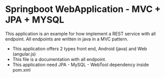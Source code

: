 # Springboot WebApplication - MVC + JPA + MYSQL
This application is an example for how implement a REST service with all endpoint. 
All endpoints are written in java in a MVC pattern.

- This application offers 2 types front end, Android (java) and Web (angular.js)
- This file is a documentation with all endpoint.
- This application need JPA - MySQL - WebTool dependency inside pom.xml

